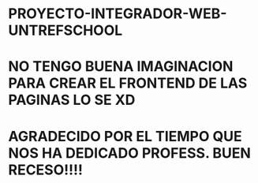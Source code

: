 # PROYECTO-INTEGRADOR-WEB-UNTREFSCHOOL

# NO TENGO BUENA IMAGINACION PARA CREAR EL FRONTEND DE LAS PAGINAS LO SE XD
# AGRADECIDO POR EL TIEMPO QUE NOS HA DEDICADO PROFESS. BUEN RECESO!!!!